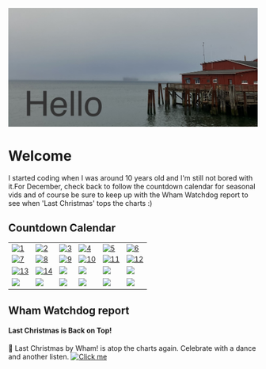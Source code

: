 ![Hello](https://github.com/mjamesharmon/mjamesharmon/blob/main/assets/img/hello.jpg?raw=true)
# Welcome
I started coding when I was around 10 years old and I'm still not bored with it.For December, check back to follow the countdown calendar for seasonal vids and of course be sure to keep up with the Wham Watchdog report to see when 'Last Christmas' tops the charts :)
## Countdown Calendar


|     |    |     |     |     |      |
|-----|----|----|------|-----|-----|
| [![1](https://mjamesharmon.github.io/julekalender/1_open.svg)](https://www.youtube.com/watch?v=B5KL3qjrm7M)| [![2](https://mjamesharmon.github.io/julekalender/2_open.svg)](https://www.youtube.com/watch?v=BXL7BgG-RLU)| [![3](https://mjamesharmon.github.io/julekalender/3_open.svg)](https://www.youtube.com/watch?v=foYWOf4XoGk)| [![4](https://mjamesharmon.github.io/julekalender/4_open.svg)](https://www.instagram.com/reel/Bq4pRvoHqun)| [![5](https://mjamesharmon.github.io/julekalender/5_open.svg)](https://www.youtube.com/watch?v=gset79KMmt0)| [![6](https://mjamesharmon.github.io/julekalender/6_open.svg)](https://www.youtube.com/watch?v=Q8Bb731ktTc)|
| [![7](https://mjamesharmon.github.io/julekalender/7_open.svg)](https://www.youtube.com/watch?v=cBCYZ9jIJkI)| [![8](https://mjamesharmon.github.io/julekalender/8_open.svg)](https://www.instagram.com/reel/BrpvwQWn9pQ)| [![9](https://mjamesharmon.github.io/julekalender/9_open.svg)](https://www.youtube.com/watch?v=9YBTNE8pokA)| [![10](https://mjamesharmon.github.io/julekalender/10_open.svg)](https://www.youtube.com/watch?v=to-rArpk2vs)| [![11](https://mjamesharmon.github.io/julekalender/11_open.svg)](https://www.youtube.com/watch?v=au7iFfGlTrY)| [![12](https://mjamesharmon.github.io/julekalender/12_open.svg)](https://www.youtube.com/watch?v=xn7RPC-bQPI)|
| [![13](https://mjamesharmon.github.io/julekalender/13_open.svg)](https://www.youtube.com/watch?v=STlhnD30OaA)| [![14](https://mjamesharmon.github.io/julekalender/14_open.svg)](https://www.youtube.com/watch?v=0JTjU_Y8dno)| <picture><img src="https://mjamesharmon.github.io/julekalender/15.svg" /></picture>| <picture><img src="https://mjamesharmon.github.io/julekalender/16.svg" /></picture>| <picture><img src="https://mjamesharmon.github.io/julekalender/17.svg" /></picture>| <picture><img src="https://mjamesharmon.github.io/julekalender/18.svg" /></picture>|
| <picture><img src="https://mjamesharmon.github.io/julekalender/19.svg" /></picture>| <picture><img src="https://mjamesharmon.github.io/julekalender/20.svg" /></picture>| <picture><img src="https://mjamesharmon.github.io/julekalender/21.svg" /></picture>| <picture><img src="https://mjamesharmon.github.io/julekalender/22.svg" /></picture>| <picture><img src="https://mjamesharmon.github.io/julekalender/23.svg" /></picture>| <picture><img src="https://mjamesharmon.github.io/julekalender/24.svg" /></picture>|

## Wham Watchdog report


#### Last Christmas is Back on Top!
🎉 Last Christmas by Wham! is atop the charts again.  Celebrate with a dance and another listen.
[![Click me](https://mjamesharmon.github.io/wham-watchdog/web/assets/img/last_christmas.jpeg "Last Christmas")]("https://youtu.be/E8gmARGvPlI?si=gt_S_mTrTcC_GmCa")

